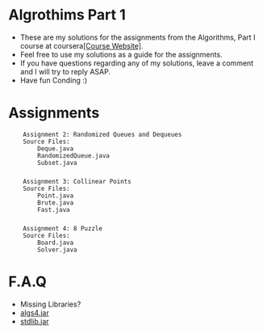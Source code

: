 Algrothims Part 1
======================
-   These are my solutions for the  assignments from the Algorithms, Part I course at coursera[[Course Website]](https://class.coursera.org/algs4partI-006).
-   Feel free to use my solutions as a guide for the assignments. 
-   If you have questions regarding any of my solutions, leave a comment and I will try to reply ASAP.
-   Have fun Conding :)

Assignments
======================

		Assignment 2: Randomized Queues and Dequeues
		Source Files:
			Deque.java
			RandomizedQueue.java
			Subset.java
###
		Assignment 3: Collinear Points
		Source Files:
			Point.java
			Brute.java
			Fast.java
###
		Assignment 4: 8 Puzzle
		Source Files:
			Board.java
			Solver.java
			


F.A.Q
======================
-   Missing Libraries? 
  -   [algs4.jar](http://algs4.cs.princeton.edu/code/algs4.jar)  
  -   [stdlib.jar](http://introcs.cs.princeton.edu/java/stdlib/stdlib.jar)
